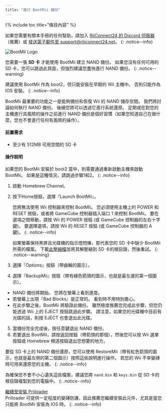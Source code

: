 ```yaml
---
title: "進行 BootMii 備份"
---
```


{% include toc title="條目內容" %}

如果您需要有關本手冊的任何幫助，請加入 [RiiConnect24 的 Discord 伺服器](https://discord.gg/rc24)（推薦）或 [發送電子郵件至 support@riiiconnect24.net](mailto:support@riiiconnect24.net)。
{: .notice--info}

![BootMii Logo](/images/bootmii.png)

您需要一張 **SD 卡** 才能使用 BootMii 建立 NAND 備份。 如果您沒有任何可用的 SD 卡，您可以跳過此頁面，但強烈建議您盡快進行 NAND 備份。
{: .notice--warning}

建議使用 BootMii 作為 boot2，但只能安裝在早期的 Wii 主機中。 否則只能作為 IOS 安裝。
{: .notice--info}

BootMii 最重要的功能之一是能夠備份和恢復 Wii 的 NAND 儲存空間。 我們將討論如何執行 NAND 備份。 後續您將可以透過它進行系統還原。 定期或在對您的主機進行具風險的操作之前進行 NAND 備份是個好習慣（如果您知道自己在做什麼，您也不會進行任何有風險的操作）。

#### 前置需求
* 至少有 512MB 可用空間的 SD 卡

#### 操作說明
如果您的 BootMii 安裝於 boot2 當中，則需要通過重新啟動主機來啟動 BootMii。 如果是這種情況，請跳過步驟1和2。
{: .notice--info}
1. 啟動 Homebrew Channel。
2. 按下Home按鈕，選擇『Launch BootMii』。

    您將無法使用 Wii 控制器來控制 BootMii。 您必須使用主機上的 POWER 和 RESET 按鈕，或者將 GameCube 控制器插入端口 1 來控制 BootMii。 要在選項之間移動，請按 Wii 的 POWER 按鈕 (或 GameCube 控制器的左右十字鍵)。 要選擇選項，請按 Wii 的 RESET 按鈕 (或 GameCube 控制器的 A 鍵)。
    {: .notice--info}


    如果螢幕保持黑屏且光碟機的指示燈閃爍，那代表您的 SD 卡中缺少 BootMii 所需的檔案。 下載[此壓縮檔](https://static.hackmii.com/bootmii_sd_files.zip)並將其解壓縮到 SD 卡的根目錄，然後重試。
    {: .notice--warning}

3. 選擇『Options』按鈕（帶齒輪的圖示）。
4. 選擇『BackupMii』按鈕（帶有綠色箭頭的圖示，也就是最左邊的第一個圖示）。
- NAND 備份將開始。 您將在螢幕上看到進度。
- 若螢幕上出現『Bad Blocks』是正常的。 看到時不用特別擔心。
- 在此步驟之後，BootMii 將驗證此備份。 雖然極度推薦您完成此步驟，但您仍能透過 Wii 上的 EJECT 按鈕跳過此步驟。 請注意，如果您的光碟機中目前有光碟的話，則按 EJECT 也會退出此光碟。
5. 當備份完全完成後，按任意鍵退出 NAND 備份。
6. 若要退出 BootMii，請按返回按鈕（帶箭頭的那個），然後您可以按 Wii 選單按鈕或 Homebrew 頻道按鈕退出您想要的地方。

要從 SD 卡上的 NAND 備份還原，您可以使用 RestoreMii（帶有紅色箭頭的圖示，也就是最左側的第二個圖示）按照這些說明進行操作。 若您的 Wii 不幸變磚時可用來還原您的主機。
{: .notice--info}

為確保您不會不小心遺失這些檔案，建議您將 `nand.bin` 和 `keys.bin` 從 SD 卡的根目錄複製到您的電腦中。
{: .notice--info}

[繼續至安裝 Priiloader](priiloader)<br> Priiloader 可提供一定程度的變磚防護，因此推薦您繼續安裝此元件，尤其是當您只能將 BootMii 安裝為 IOS 時。
{: .notice--info}